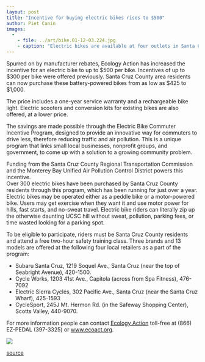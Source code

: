 ```yaml
---
layout: post
title: "Incentive for buying electric bikes rises to $500"
author: Piet Canin
images:
  -
    - file: ../art/bike.01-12-03.224.jpg
    - caption: "Electric bikes are available at four outlets in Santa Cruz County."
---
```


Spurred on by manufacturer rebates, Ecology Action has increased the incentive for an electric bike to up to $500 per bike. Incentives of up to $300 per bike were offered previously. Santa Cruz County area residents can now purchase these battery-powered bikes from as low as $425 to $1,000.

The price includes a one-year service warranty and a rechargeable bike light. Electric scooters and conversion kits for existing bikes are also offered, at a lower price.   
  
The savings are made possible through the Electric Bike Commuter Incentive Program, designed to provide an innovative way for commuters to drive less, therefore reducing traffic and air pollution. This is a unique program that links small local businesses, nonprofit groups, and government, to come up with a solution to a growing community problem.  
  
Funding from the Santa Cruz County Regional Transportation Commission and the Monterey Bay Unified Air Pollution Control District powers this incentive.   
Over 300 electric bikes have been purchased by Santa Cruz County residents through this program, which has been running for just over a year. Electric bikes may be operated either as a peddle bike or a motor-powered bike. Users may get exercise when they want it and use motor power for hills, fast starts, and no-sweat travel. Electric bike riders can literally zip up the otherwise daunting UCSC hill without sweat, pollution, parking fees, or time wasted looking for a parking spot.   
  
To be eligible to participate, riders must be Santa Cruz County residents and attend a free two-hour safety training class. Three brands and 13 models are offered at the following four local retailers as a part of the program:

* Subaru Santa Cruz, 1219 Soquel Ave., Santa Cruz (near the top of Seabright Avenue), 420-1500.
* Cycle Works, 1203 41st Ave., Capitola (across from Spa Fitness), 476-7092
* Electric Sierra Cycles, 302 Pacific Ave., Santa Cruz (near the Santa Cruz Wharf), 425-1593
* CycleSport, 245J Mt. Hermon Rd. (in the Safeway Shopping Center), Scotts Valley, 440-9070.

  
For more information people can contact [Ecology Action][1] toll-free at (866) EZ-PEDAL (397-3325) or www.ecoact.org.  
  
  

![ ][2]

[1]: http://www.ecoact.org
[2]: ../../images/trans.gif

[source](http://www1.ucsc.edu/currents/01-02/12-03/bikes.html "Permalink to bikes")
